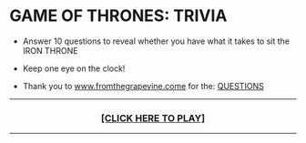 
# GAME OF THRONES: TRIVIA

* Answer 10 questions to reveal whether you have what it takes to sit the IRON THRONE

* Keep one eye on the clock!

* Thank you to www.fromthegrapevine.come for the: [QUESTIONS](https://www.fromthegrapevine.com/quizzes/arts/quiz-trivia-game-of-thrones)

<hr>

<a href="https://philiptd5000.github.io/trivia-game-GOT/" target="_blank"><h3 align="center">[CLICK HERE TO PLAY]</h3></a>

<hr>
